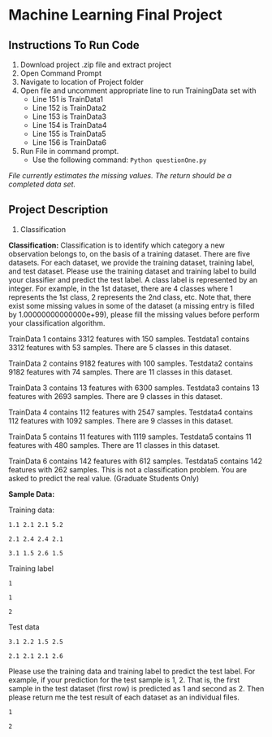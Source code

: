 # Machine Learning Final Project

## Instructions To Run Code
1. Download project .zip file and extract project 
1. Open Command Prompt
1. Navigate to location of Project folder
1. Open file and uncomment appropriate line to run TrainingData set with
     * Line 151 is TrainData1
     * Line 152 is TrainData2
     * Line 153 is TrainData3
     * Line 154 is TrainData4
     * Line 155 is TrainData5
     * Line 156 is TrainData6
1. Run File in command prompt.
    * Use the following command: `Python questionOne.py`

*File currently estimates the missing values. The return should be a completed data set.* 



## Project Description
1. Classification 

**Classification:** Classification is to identify which category a new observation belongs to, on the basis of a training dataset. There are five datasets. For each dataset, we provide the training dataset, training label, and test dataset. Please use the training dataset and training label to build your classifier and predict the test label. A class label is represented by an integer. For example, in the 1st dataset, there are 4 classes where 1 represents the 1st class, 2 represents the 2nd class, etc. Note that, there exist some missing values in some of the dataset (a missing entry is filled by 1.00000000000000e+99), please fill the missing values before perform your classification algorithm. 

TrainData 1 contains 3312 features with 150 samples. Testdata1 contains 3312 features with 53 samples. There are 5 classes in this dataset. 

TrainData 2 contains 9182 features with 100 samples. Testdata2 contains 9182 features with 74 samples. There are 11 classes in this dataset. 

TrainData 3 contains 13  features with 6300 samples. Testdata3 contains 13 features with 2693 samples. There are 9 classes in this dataset. 

TrainData 4 contains 112 features with 2547 samples. Testdata4 contains 112 features with 1092 samples. There are 9 classes in this dataset. 

TrainData 5 contains 11 features with 1119 samples. Testdata5 contains 11 features with 480 samples. There are 11 classes in this dataset. 

TrainData 6 contains 142 features with 612 samples. Testdata5 contains 142 features with 262 samples. This is not a classification problem. You are asked to predict the real value. (Graduate Students Only)

**Sample Data:**

Training data: 

    1.1 2.1 2.1 5.2 

    2.1 2.4 2.4 2.1 

    3.1 1.5 2.6 1.5 

Training label 

    1 

    1

    2 

Test data 

    3.1 2.2 1.5 2.5 

    2.1 2.1 2.1 2.6 

Please use the training data and training label to predict the test label. For example, if your prediction for the test sample is 1, 2. That is, the first sample in the test dataset (first row) is predicted as 1 and second as 2. Then please return me the test result of each dataset as an individual files. 

    1

    2
